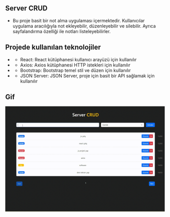 ## Server CRUD

- Bu proje basit bir not alma uygulaması içermektedir. Kullanıcılar uygulama aracılığıyla not ekleyebilir, düzenleyebilir ve silebilir. Ayrıca sayfalandırma özelliği ile notları listeleyebilirler.

## Projede kullanılan teknolojiler

- - React: React kütüphanesi kullanıcı arayüzü için kullanılır

- - Axios: Axios kütüphanesi HTTP istekleri için kullanılır

- - Bootstrap: Bootstrap temel stil ve düzen için kullanılır

- - JSON Server: JSON Server, proje için basit bir API sağlamak için kullanılır

## Gif

<img src="./public/server-crud.gif"/>
